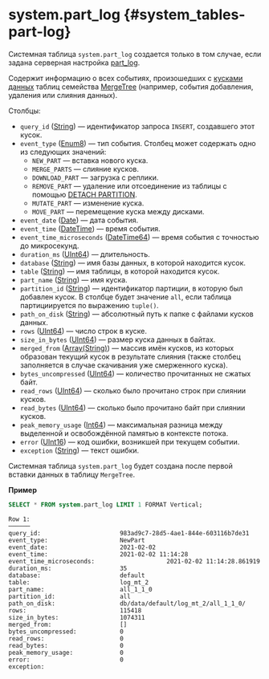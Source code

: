 # system.part_log {#system_tables-part-log}

Системная таблица `system.part_log` создается только в том случае, если задана серверная настройка [part_log](../server-configuration-parameters/settings.md#server_configuration_parameters-part-log).

Содержит информацию о всех событиях, произошедших с [кусками данных](../../engines/table-engines/mergetree-family/custom-partitioning-key.md) таблиц семейства [MergeTree](../../engines/table-engines/mergetree-family/mergetree.md) (например, события добавления, удаления или слияния данных).

Столбцы:

-   `query_id` ([String](../../sql-reference/data-types/string.md)) — идентификатор запроса `INSERT`, создавшего этот кусок.
-   `event_type` ([Enum8](../../sql-reference/data-types/enum.md)) — тип события. Столбец может содержать одно из следующих значений:
    -   `NEW_PART` — вставка нового куска.
    -   `MERGE_PARTS` — слияние кусков.
    -   `DOWNLOAD_PART` — загрузка с реплики.
    -   `REMOVE_PART` — удаление или отсоединение из таблицы с помощью [DETACH PARTITION](../../sql-reference/statements/alter/partition.md#alter_detach-partition).
    -   `MUTATE_PART` — изменение куска.
    -   `MOVE_PART` — перемещение куска между дисками.
-   `event_date` ([Date](../../sql-reference/data-types/date.md)) — дата события.
-   `event_time` ([DateTime](../../sql-reference/data-types/datetime.md)) — время события.
-   `event_time_microseconds` ([DateTime64](../../sql-reference/data-types/datetime64.md)) — время события с точностью до микросекунд.
-   `duration_ms` ([UInt64](../../sql-reference/data-types/int-uint.md)) — длительность.
-   `database` ([String](../../sql-reference/data-types/string.md)) — имя базы данных, в которой находится кусок.
-   `table` ([String](../../sql-reference/data-types/string.md)) — имя таблицы, в которой находится кусок.
-   `part_name` ([String](../../sql-reference/data-types/string.md)) — имя куска.
-   `partition_id` ([String](../../sql-reference/data-types/string.md)) — идентификатор партиции, в которую был добавлен кусок. В столбце будет значение `all`, если таблица партициируется по выражению `tuple()`.
-   `path_on_disk` ([String](../../sql-reference/data-types/string.md)) — абсолютный путь к папке с файлами кусков данных.
-   `rows` ([UInt64](../../sql-reference/data-types/int-uint.md)) — число строк в куске.
-   `size_in_bytes` ([UInt64](../../sql-reference/data-types/int-uint.md)) — размер куска данных в байтах.
-   `merged_from` ([Array(String)](../../sql-reference/data-types/array.md)) — массив имён кусков, из которых образован текущий кусок в результате слияния (также столбец заполняется в случае скачивания уже смерженного куска).
-   `bytes_uncompressed` ([UInt64](../../sql-reference/data-types/int-uint.md)) — количество прочитанных не сжатых байт.
-   `read_rows` ([UInt64](../../sql-reference/data-types/int-uint.md)) — сколько было прочитано строк при слиянии кусков.
-   `read_bytes` ([UInt64](../../sql-reference/data-types/int-uint.md)) — сколько было прочитано байт при слиянии кусков.
-   `peak_memory_usage` ([Int64](../../sql-reference/data-types/int-uint.md)) — максимальная разница между выделенной и освобождённой памятью в контексте потока.
-   `error` ([UInt16](../../sql-reference/data-types/int-uint.md)) — код ошибки, возникшей при текущем событии.
-   `exception` ([String](../../sql-reference/data-types/string.md)) — текст ошибки.

Системная таблица `system.part_log` будет создана после первой вставки данных в таблицу `MergeTree`.

**Пример**

``` sql
SELECT * FROM system.part_log LIMIT 1 FORMAT Vertical;
```

``` text
Row 1:
──────
query_id:                      983ad9c7-28d5-4ae1-844e-603116b7de31
event_type:                    NewPart
event_date:                    2021-02-02
event_time:                    2021-02-02 11:14:28
event_time_microseconds:                    2021-02-02 11:14:28.861919
duration_ms:                   35
database:                      default
table:                         log_mt_2
part_name:                     all_1_1_0
partition_id:                  all
path_on_disk:                  db/data/default/log_mt_2/all_1_1_0/
rows:                          115418
size_in_bytes:                 1074311
merged_from:                   []
bytes_uncompressed:            0
read_rows:                     0
read_bytes:                    0
peak_memory_usage:             0
error:                         0
exception:
```

